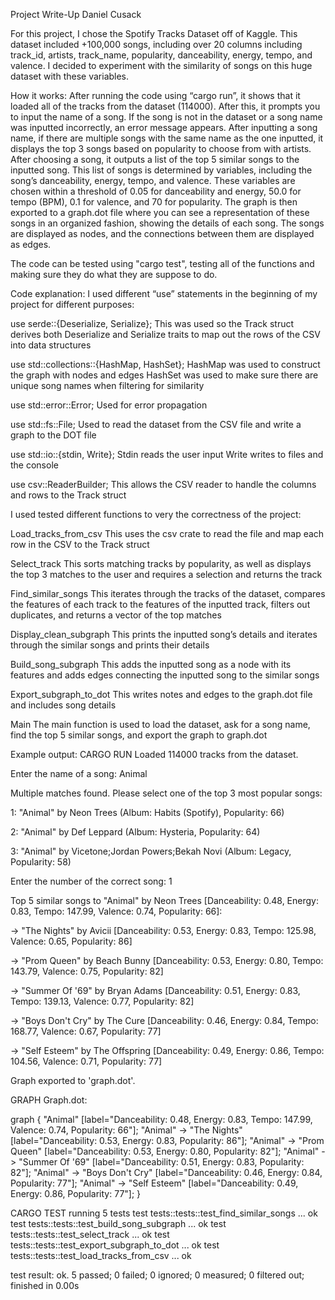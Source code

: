 Project Write-Up
Daniel Cusack

For this project, I chose the Spotify Tracks Dataset off of Kaggle. This dataset included +100,000 songs, including over 20 columns including track_id, artists, track_name, popularity, danceability, energy, tempo, and valence. I decided to experiment with the similarity of songs on this huge dataset with these variables. 

How it works:
After running the code using “cargo run”, it shows that it loaded all of the tracks from the dataset (114000). After this, it prompts you to input the name of a song. If the song is not in the dataset or a song name was inputted incorrectly, an error message appears. After inputting a song name, if there are multiple songs with the same name as the one inputted, it displays the top 3 songs based on popularity to choose from with artists. After choosing a song, it outputs a list of the top 5 similar songs to the inputted song. This list of songs is determined by variables, including the song’s danceability, energy, tempo, and valence. These variables are chosen within a threshold of 0.05 for danceability and energy, 50.0 for tempo (BPM), 0.1 for valence, and 70 for popularity. The graph is then exported to a graph.dot file where you can see a representation of these songs in an organized fashion, showing the details of each song. The songs are displayed as nodes, and the connections between them are displayed as edges.

The code can be tested using "cargo test", testing all of the functions and making sure they do what they are suppose to do.

Code explanation:
I used different “use” statements in the beginning of my project for different purposes:

use serde::{Deserialize, Serialize};
This was used so the Track struct derives both Deserialize and Serialize traits to map out the rows of the CSV into data structures

use std::collections::{HashMap, HashSet};
HashMap was used to construct the graph with nodes and edges
HashSet was used to make sure there are unique song names when filtering for similarity

use std::error::Error;
Used for error propagation

use std::fs::File;
Used to read the dataset from the CSV file and write a graph to the DOT file

use std::io::{stdin, Write};
Stdin reads the user input
Write writes to files and the console

use csv::ReaderBuilder;
This allows the CSV reader to handle the columns and rows to the Track struct



I used tested different functions to very the correctness of the project:

Load_tracks_from_csv
This uses the csv crate to read the file and map each row in the CSV to the Track struct

Select_track
This sorts matching tracks by popularity, as well as displays the top 3 matches to the user and requires a selection and returns the track

Find_similar_songs
This iterates through the tracks of the dataset, compares the features of each track to the features of the inputted track, filters out duplicates, and returns a vector of the top matches

Display_clean_subgraph
This prints the inputted song’s details and iterates through the similar songs and prints their details

Build_song_subgraph
This adds the inputted song as a node with its features and adds edges connecting the inputted song to the similar songs

Export_subgraph_to_dot
This writes notes and edges to the graph.dot file and includes song details

Main
The main function is used to load the dataset, ask for a song name, find the top 5 similar songs, and export the graph to graph.dot


Example output:
CARGO RUN
Loaded 114000 tracks from the dataset.

Enter the name of a song:
Animal 

Multiple matches found. Please select one of the top 3 most popular songs:

1: "Animal" by Neon Trees (Album: Habits (Spotify), Popularity: 66)

2: "Animal" by Def Leppard (Album: Hysteria, Popularity: 64)

3: "Animal" by Vicetone;Jordan Powers;Bekah Novi (Album: Legacy, Popularity: 58)

Enter the number of the correct song: 1

Top 5 similar songs to "Animal" by Neon Trees [Danceability: 0.48, Energy: 0.83, Tempo: 147.99, Valence: 0.74, Popularity: 66]:

  -> "The Nights" by Avicii [Danceability: 0.53, Energy: 0.83, Tempo: 125.98, Valence: 0.65, Popularity: 86]
  
  -> "Prom Queen" by Beach Bunny [Danceability: 0.53, Energy: 0.80, Tempo: 143.79, Valence: 0.75, Popularity: 82]
  
  -> "Summer Of '69" by Bryan Adams [Danceability: 0.51, Energy: 0.83, Tempo: 139.13, Valence: 0.77, Popularity: 82]
  
  -> "Boys Don't Cry" by The Cure [Danceability: 0.46, Energy: 0.84, Tempo: 168.77, Valence: 0.67, Popularity: 77]
  
  -> "Self Esteem" by The Offspring [Danceability: 0.49, Energy: 0.86, Tempo: 104.56, Valence: 0.71, Popularity: 77]
  
Graph exported to 'graph.dot'.

GRAPH
Graph.dot:

graph {
    "Animal" [label="Danceability: 0.48, Energy: 0.83, Tempo: 147.99, Valence: 0.74, Popularity: 66"];
    "Animal" -> "The Nights" [label="Danceability: 0.53, Energy: 0.83, Popularity: 86"];
    "Animal" -> "Prom Queen" [label="Danceability: 0.53, Energy: 0.80, Popularity: 82"];
    "Animal" -> "Summer Of '69" [label="Danceability: 0.51, Energy: 0.83, Popularity: 82"];
    "Animal" -> "Boys Don't Cry" [label="Danceability: 0.46, Energy: 0.84, Popularity: 77"];
    "Animal" -> "Self Esteem" [label="Danceability: 0.49, Energy: 0.86, Popularity: 77"];
}

CARGO TEST
running 5 tests
test tests::tests::test_find_similar_songs ... ok
test tests::tests::test_build_song_subgraph ... ok
test tests::tests::test_select_track ... ok
test tests::tests::test_export_subgraph_to_dot ... ok
test tests::tests::test_load_tracks_from_csv ... ok

test result: ok. 5 passed; 0 failed; 0 ignored; 0 measured; 0 filtered out; finished in 0.00s










